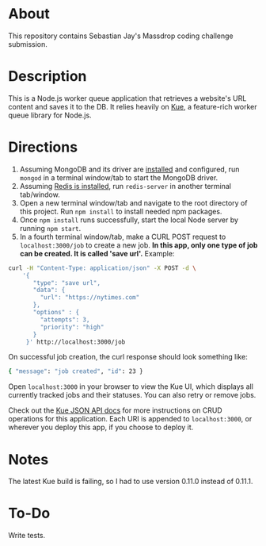 # About
This repository contains Sebastian Jay's Massdrop coding challenge submission.

# Description
This is a Node.js worker queue application that retrieves a website's URL 
content and saves it to the DB. It relies heavily on 
[Kue](https://github.com/Automattic/kue), a feature-rich worker queue library 
for Node.js.

# Directions
1. Assuming MongoDB and its driver are 
[installed](https://docs.mongodb.com/manual/installation/) and configured, run 
`mongod` in a terminal window/tab to start the MongoDB driver.
2. Assuming [Redis is installed](http://redis.io/topics/quickstart), run 
`redis-server` in another terminal tab/window.
3. Open a new terminal window/tab and navigate to the root directory of this 
project. Run `npm install` to install needed npm packages.
4. Once `npm install` runs successfully, start the local Node server by running 
`npm start`.
5. In a fourth terminal window/tab, make a CURL POST request to 
`localhost:3000/job` to create a new job. **In this app, only one type of job 
can be created. It is called 'save url'.** Example:

```bash
curl -H "Content-Type: application/json" -X POST -d \
    '{
       "type": "save url",
       "data": {
         "url": "https://nytimes.com"
       },
       "options" : {
         "attempts": 3,
         "priority": "high"
       }
     }' http://localhost:3000/job
```

On successful job creation, the curl response should look something like:
```bash
{ "message": "job created", "id": 23 }
```

Open `localhost:3000` in your browser to view the Kue UI, which displays all 
currently tracked jobs and their statuses. You can also retry or remove jobs.

Check out the [Kue JSON API docs](https://github.com/Automattic/kue#json-api) 
for more instructions on CRUD operations for this application. Each URI is 
appended to `localhost:3000`, or wherever you deploy this app, if you choose to 
deploy it.

# Notes
The latest Kue build is failing, so I had to use version 0.11.0 instead of 
0.11.1.

# To-Do
Write tests.
